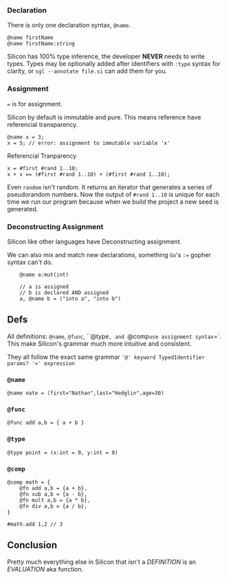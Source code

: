 ### Declaration

There is only one declaration syntax, `@name`.

    @name firstName
    @name firstName:string

Silicon has 100% type inference, the developer **NEVER** needs to write types. Types may be optionally added after identifiers with `:type` syntax for clarity, or `sgl --annotate file.si` can add them for you.

### Assignment

`=` is for assignment.

Silicon by default is immutable and pure. This means reference have referencial transparency.

    @name x = 3;
    x = 5; // error: assignment to immutable variable 'x'

Referencial Tranparency

    x = #first #rand 1..10;
    x + x == (#first #rand 1..10) + (#first #rand 1..10);

Even `random` isn't random. It returns an iterator that generates a series of pseudorandom numbers. Now the output of `#rand 1..10` is unique for each time we run our program because when we build the project a new seed is generated.

### Deconstructing Assignment

Silicon like other languages have Deconstructing assignment.

We can also mix and match new declarations, something `Go`'s `:=` gopher syntax can't do.

```silicon
    @name a:mut(int)

    // a is assigned
    // b is declared AND assigned
    a, @name b = ("into a", "into b")
```

## Defs

All definitions: `@name`, `@func`, ``@type`, and `@comp` use assignment syntax `=`. This make Silicon's grammar much more intuitive and consistent.

They all follow the exact same grammar `'@' keyword TypedIdentifier params? '=' expression`

### `@name`

    @name nate = (first="Nathan",last="Hedglin",age=30)

### `@func`

    @func add a,b = { a + b }

### `@type`

    @type point = (x:int = 0, y:int = 0)

### `@comp`

    @comp math = {
        @fn add a,b = {a + b},
        @fn sub a,b = {a - b},
        @fn mult a,b = {a * b},
        @fn div a,b = {a / b},
    }

    #math.add 1,2 // 3

## Conclusion

Pretty much everything else in Silicon that isn't a _DEFINITION_ is an _EVALUATION_ aka function.
